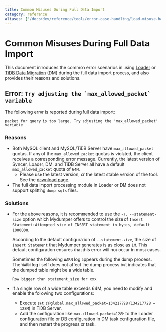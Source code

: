 ```yaml
---
title: Common Misuses During Full Data Import
category: reference
aliases: ['/docs/dev/reference/tools/error-case-handling/load-misuse-handling/']
---
```


# Common Misuses During Full Data Import

This document introduces the common error scenarios in using [Loader](/loader-overview.md) or [TiDB Data Migration](https://pingcap.com/docs/tidb-data-migration/stable/overview/) (DM) during the full data import process, and also provides their reasons and solutions.

## Error: ```Try adjusting the `max_allowed_packet` variable```

The following error is reported during full data import:

```
packet for query is too large. Try adjusting the 'max_allowed_packet' variable
```

### Reasons

* Both MySQL client and MySQL/TiDB Server have `max_allowed_packet` quotas. If any of the `max_allowed_packet` quotas is violated, the client receives a corresponding error message. Currently, the latest version of Syncer, Loader, DM, and TiDB Server all have a default `max_allowed_packet` quota of `64M`.
    * Please use the latest version, or the latest stable version of the tool. See the [download page](/download-ecosystem-tools.md).
* The full data import processing module in Loader or DM does not support splitting `dump sqls` files.

### Solutions

* For the above reasons, it is recommended to use the `-s, --statement-size` option which Mydumper offers to control the size of `Insert Statement`: `Attempted size of INSERT statement in bytes, default 1000000`.

    According to the default configuration of `--statement-size`, the size of `Insert Statement` that Mydumper generates is as close as `1M`. This default configuration ensures that this error will not occur in most cases.

    Sometimes the following `WARN` log appears during the dump process. The `WARN` log itself does not affect the dump process but indicates that the dumped table might be a wide table.

    ```
    Row bigger than statement_size for xxx
    ```

* If a single row of a wide table exceeds 64M, you need to modify and enable the following two configurations:
    * Execute `set @@global.max_allowed_packet=134217728` (`134217728 = 128M`) in TiDB Server.
    * Add the configuration like `max-allowed-packet=128M` to the Loader configuration file or DB configuration in DM task configuration file, and then restart the progress or task.
